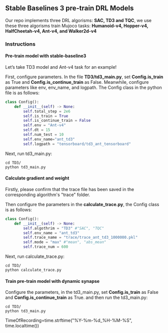 ## Stable Baselines 3 pre-train DRL Models

Our repo implements three DRL algorisms: **SAC, TD3 and TQC**, we use these three algorisms  train Mujoco tasks: **Humanoid-v4, Hopper-v4, HalfCheetah-v4, Ant-v4, and Walker2d-v4**


### Instructions

#### Pre-train model with stable-baseline3

Let’s take TD3 model and Ant-v4 task for an example!

 First, configure parameters. In the file **TD3/td3_main.py**, set **Config.is_train** as True and **Config.is_continue_train** as False. Meanwhile, configure parameters like env, env_name, and logpath. The Config class in the python file is as follows:

```python
class Config():
    def __init__(self) -> None:
        self.total_step = 2e6
        self.is_train = True
        self.is_continue_train = False
        self.env = "Ant-v4"
        self.dt = 15
        self.num_test = 10
        self.env_name="ant_td3"
        self.logpath = "tensorboard/td3_ant_tensorboard"
```

Next, run td3_main.py:

```shell
cd TD3/
python td3_main.py
```

#### Calculate gradient and weight

Firstly, please confirm that the trace file has been saved in the corresponding algorithm's "trace" folder.

Then configure the parameters in the **calculate_trace.py**, the Config class is as follows:

```python
class Config():
    def __init__(self) -> None:
        self.algothrim = "TD3" #"SAC", "TQC"
        self.env_name = "ant_td3"
        self.trace_name = "trace/trace_ant_td3_1000000.pkl"
        self.mode = "max" #"mean", "abs_mean"
        self.trace_num = 600
```

Next, run calculate_trace.py:

```shell
cd TD3/
python calculate_trace.py
```

#### Train pre-train model with dynamic synapse

Configure the parameters, in the td3_main.py, set **Config.is_train** as False and **Config.is_continue_train** as True. and then run the td3_main.py:

```shell
cd TD3/
python td3_main.py
```
TimeOfRecording=time.strftime("%Y-%m-%d_%H-%M-%S", time.localtime())


